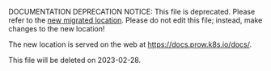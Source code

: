 DOCUMENTATION DEPRECATION NOTICE: This file is deprecated. Please refer to the
[new migrated
location](https://docs.prow.k8s.io/docs/components/pod-utilities/entrypoint/).
Please do not edit this file; instead, make changes to the new location!

The new location is served on the web at
https://docs.prow.k8s.io/docs/.

This file will be deleted on 2023-02-28.


